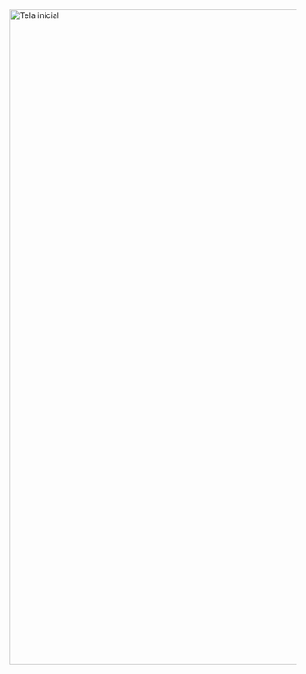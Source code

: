<img width="1920" height="1151" alt="Tela inicial" src="https://github.com/user-attachments/assets/1d3bbd40-7adb-4710-8a41-ea00d9f7f066" />
